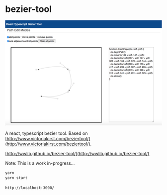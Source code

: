 # bezier-tool

![bezier-tool](./static/assets/bezier-tool.png)


A react, typescript bezier tool. Based on [http://www.victoriakirst.com/beziertool/](http://www.victoriakirst.com/beziertool/).

[http://wwlib.github.io/bezier-tool/](http://wwlib.github.io/bezier-tool/)  

Note: This is a work in-progress...

```
yarn
yarn start

http://localhost:3000/
```
